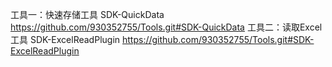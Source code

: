 工具一：快速存储工具 SDK-QuickData
    https://github.com/930352755/Tools.git#SDK-QuickData
工具二：读取Excel工具 SDK-ExcelReadPlugin
    https://github.com/930352755/Tools.git#SDK-ExcelReadPlugin
